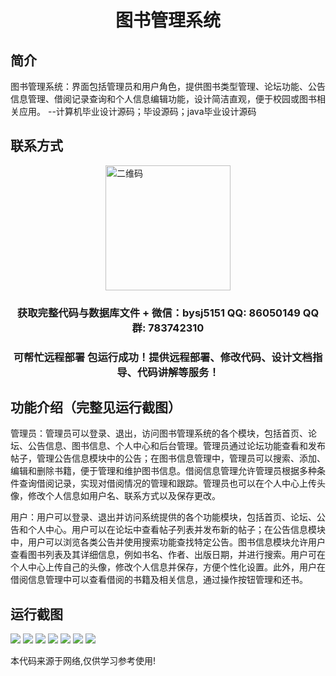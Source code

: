 <p><h1 align="center">图书管理系统</h1></p>

## 简介
图书管理系统：界面包括管理员和用户角色，提供图书类型管理、论坛功能、公告信息管理、借阅记录查询和个人信息编辑功能，设计简洁直观，便于校园或图书相关应用。    --计算机毕业设计源码；毕设源码；java毕业设计源码


## 联系方式
<img src="https://bs-1329754181.cos.ap-shanghai.myqcloud.com/wx.jpg" alt="二维码" style="display: block; margin: 0 auto;" width="200px">
<p><h3 align="center">获取完整代码与数据库文件 + 微信：bysj5151 QQ: 86050149 QQ群: 783742310</h3></p>
<p><h3 align="center">可帮忙远程部署 包运行成功！提供远程部署、修改代码、设计文档指导、代码讲解等服务！</h3></p>

## 功能介绍（完整见运行截图）
管理员：管理员可以登录、退出，访问图书管理系统的各个模块，包括首页、论坛、公告信息、图书信息、个人中心和后台管理。管理员通过论坛功能查看和发布帖子，管理公告信息模块中的公告；在图书信息管理中，管理员可以搜索、添加、编辑和删除书籍，便于管理和维护图书信息。借阅信息管理允许管理员根据多种条件查询借阅记录，实现对借阅情况的管理和跟踪。管理员也可以在个人中心上传头像，修改个人信息如用户名、联系方式以及保存更改。

用户：用户可以登录、退出并访问系统提供的各个功能模块，包括首页、论坛、公告和个人中心。用户可以在论坛中查看帖子列表并发布新的帖子；在公告信息模块中，用户可以浏览各类公告并使用搜索功能查找特定公告。图书信息模块允许用户查看图书列表及其详细信息，例如书名、作者、出版日期，并进行搜索。用户可在个人中心上传自己的头像，修改个人信息并保存，方便个性化设置。此外，用户在借阅信息管理中可以查看借阅的书籍及相关信息，通过操作按钮管理和还书。


## 运行截图
![](https://bs-1329754181.cos.ap-shanghai.myqcloud.com/spring/BookManagementSystem/img/001.jpg)
![](https://bs-1329754181.cos.ap-shanghai.myqcloud.com/spring/BookManagementSystem/img/002.jpg)
![](https://bs-1329754181.cos.ap-shanghai.myqcloud.com/spring/BookManagementSystem/img/003.jpg)
![](https://bs-1329754181.cos.ap-shanghai.myqcloud.com/spring/BookManagementSystem/img/004.jpg)
![](https://bs-1329754181.cos.ap-shanghai.myqcloud.com/spring/BookManagementSystem/img/005.jpg)
![](https://bs-1329754181.cos.ap-shanghai.myqcloud.com/spring/BookManagementSystem/img/006.jpg)
![](https://bs-1329754181.cos.ap-shanghai.myqcloud.com/spring/BookManagementSystem/img/007.jpg)

<p>本代码来源于网络,仅供学习参考使用!</p>
